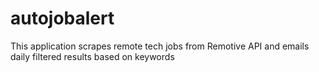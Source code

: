 # autojobalert
This application scrapes remote tech jobs from Remotive API and emails daily filtered results based on keywords
